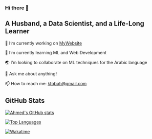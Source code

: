 ### Hi there 👋

## A Husband, a Data Scientist, and a Life-Long Learner

🔭 I’m currently working on [MyWebsite](https://github.com/ktobah/MyWebsite)

🌱 I’m currently learning ML and Web Development

:earth_asia: I’m looking to collaborate on ML techniques for the Arabic language

💬 Ask me about anything!

📫 How to reach me: ktobah@gmail.com
<!--
**ktobah/ktobah** is a ✨ _special_ ✨ repository because its `README.md` (this file) appears on your GitHub profile.
- ⚡ Fun fact: ...
-->

## GitHub Stats

[![Ahmed's GitHub stats](https://github-readme-stats-puce-psi.vercel.app/api?username=ktobah&count_private=true&show_icons=true&theme=buefy&cache_seconds=86400&include_all_commits=true)](https://github.com/ktobah)

[![Top Languages](https://github-readme-stats-puce-psi.vercel.app/api/top-langs/?username=ktobah&layout=compact)](https://github.com/ktobah)

[![Wakatime](https://github-readme-stats-puce-psi.vercel.app/api/wakatime?layout=compact&username=ktobah)](https://github.com/ktobah)
